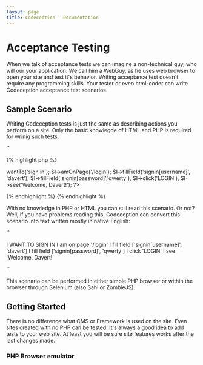 ```yaml
---
layout: page
title: Codeception - Documentation
---
```


# Acceptance Testing

When we talk of acceptance tests we can imagine a non-technical guy, who will our your application. 
We call him a WebGuy, as he uses web browser to open your site and test it's behavior. Writing acceptance test doesn't require any programming skills. Your tester or even html-coder can write Codeception acceptance test scenarios.

## Sample Scenario

Writing Codeception tests is just the same as describing actions you perform on a site. Only the basic knowlegde of HTML and PHP is required for wrinig such tests. 

``

{% highlight php %}
<?php
$I = new WebGuy($scenario);
$I->wantTo('sign in');
$I->amOnPage('/login');
$I->fillField('signin[username]', 'davert');
$I->fillField('signin[password]','qwerty');
$I->click('LOGIN');
$I->see('Welcome, Davert!');
?>
{% endhighlight %}
{% endhighlight %}

With no knowledge in PHP or HTML you can still read this scenario. Or not?
Well, if you have problems reading this, Codeception can convert this scenario into text written mostly in native English:

``


I WANT TO SIGN IN
I am on page '/login'
I fill field ['signin[username]', 'davert']
I fill field ['signin[password]', 'qwerty']
I click 'LOGIN'
I see 'Welcome, Davert!'

``


This scenario can be performed in either simple PHP browser or within the browser through Selenium (also Sahi or ZombieJS).

## Getting Started

There is no difference what CMS or Framework is used on the site. Even sites created with no PHP can be tested. It's always a good idea to add tests to your web site. At least you will be sure site features works after the last changes made.

### PHP Browser emulator







